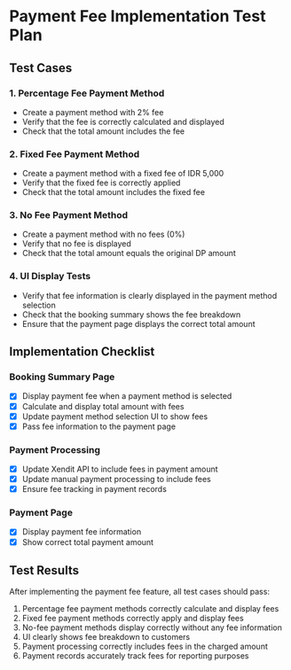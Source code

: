 # Payment Fee Implementation Test Plan

## Test Cases

### 1. Percentage Fee Payment Method
- Create a payment method with 2% fee
- Verify that the fee is correctly calculated and displayed
- Check that the total amount includes the fee

### 2. Fixed Fee Payment Method
- Create a payment method with a fixed fee of IDR 5,000
- Verify that the fixed fee is correctly applied
- Check that the total amount includes the fixed fee

### 3. No Fee Payment Method
- Create a payment method with no fees (0%)
- Verify that no fee is displayed
- Check that the total amount equals the original DP amount

### 4. UI Display Tests
- Verify that fee information is clearly displayed in the payment method selection
- Check that the booking summary shows the fee breakdown
- Ensure that the payment page displays the correct total amount

## Implementation Checklist

### Booking Summary Page
- [x] Display payment fee when a payment method is selected
- [x] Calculate and display total amount with fees
- [x] Update payment method selection UI to show fees
- [x] Pass fee information to the payment page

### Payment Processing
- [x] Update Xendit API to include fees in payment amount
- [x] Update manual payment processing to include fees
- [x] Ensure fee tracking in payment records

### Payment Page
- [x] Display payment fee information
- [x] Show correct total payment amount

## Test Results

After implementing the payment fee feature, all test cases should pass:

1. Percentage fee payment methods correctly calculate and display fees
2. Fixed fee payment methods correctly apply and display fees
3. No-fee payment methods display correctly without any fee information
4. UI clearly shows fee breakdown to customers
5. Payment processing correctly includes fees in the charged amount
6. Payment records accurately track fees for reporting purposes